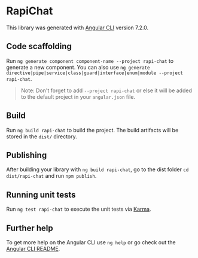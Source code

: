 # RapiChat

This library was generated with [Angular CLI](https://github.com/angular/angular-cli) version 7.2.0.

## Code scaffolding

Run `ng generate component component-name --project rapi-chat` to generate a new component. You can also use `ng generate directive|pipe|service|class|guard|interface|enum|module --project rapi-chat`.
> Note: Don't forget to add `--project rapi-chat` or else it will be added to the default project in your `angular.json` file. 

## Build

Run `ng build rapi-chat` to build the project. The build artifacts will be stored in the `dist/` directory.

## Publishing

After building your library with `ng build rapi-chat`, go to the dist folder `cd dist/rapi-chat` and run `npm publish`.

## Running unit tests

Run `ng test rapi-chat` to execute the unit tests via [Karma](https://karma-runner.github.io).

## Further help

To get more help on the Angular CLI use `ng help` or go check out the [Angular CLI README](https://github.com/angular/angular-cli/blob/master/README.md).
